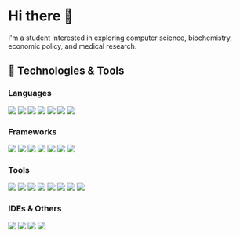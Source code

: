 # Hi there 👋

I'm a student interested in exploring computer science, biochemistry, economic policy, and medical research.

## 🔧 Technologies & Tools
### Languages
![](https://img.shields.io/badge/Python-3776AB?style=for-the-badge&logo=python&logoColor=white)
![](https://img.shields.io/badge/Java-ED8B00?style=for-the-badge&logo=openjdk&logoColor=white)
![](https://img.shields.io/badge/HTML5-E34F26?style=for-the-badge&logo=html5&logoColor=white)
![](https://img.shields.io/badge/CSS3-1572B6?style=for-the-badge&logo=css3&logoColor=white)
![](https://img.shields.io/badge/Javascript-F7DF1E?style=for-the-badge&logo=javascript&logoColor=black)
![](https://img.shields.io/badge/Typescript-3178C6?style=for-the-badge&logo=typescript&logoColor=white)
![](https://img.shields.io/badge/Shell_Script-121011?style=for-the-badge&logo=gnu-bash&logoColor=white)


### Frameworks
![](https://img.shields.io/badge/Django-092E20?style=for-the-badge&logo=django&logoColor=white)
![](https://img.shields.io/badge/Flask-000000?style=for-the-badge&logo=flask&logoColor=white)
![](https://img.shields.io/badge/Spring-6DB33F?style=for-the-badge&logo=spring&logoColor=white)
![](https://img.shields.io/badge/Scikit--Learn-F7931E?style=for-the-badge&logo=scikit-learn&logoColor=white)
![](https://img.shields.io/badge/Plotly-3F4F75?style=for-the-badge&logo=plotly&logoColor=white)
![](https://img.shields.io/badge/Vue-4FC08D?style=for-the-badge&logo=vue.js&logoColor=white)
![](https://img.shields.io/badge/Bootstrap-7952B3?style=for-the-badge&logo=bootstrap&logoColor=white)

### Tools
![](https://img.shields.io/badge/Gradle-02303A?style=for-the-badge&logo=gradle&logoColor=white)
![](https://img.shields.io/badge/Maven-C71A36?style=for-the-badge&logo=apache-maven&logoColor=white)
![](https://img.shields.io/badge/Docker-2496ED?style=for-the-badge&logo=docker&logoColor=white)
![](https://img.shields.io/badge/NGINX-009639?style=for-the-badge&logo=nginx&logoColor=white)
![](https://img.shields.io/badge/MongoDB-4EA94B?style=for-the-badge&logo=mongodb&logoColor=white)
![](https://img.shields.io/badge/Jupyter-F37626?style=for-the-badge&logo=jupyter&logoColor=white)
![](https://img.shields.io/badge/Anaconda-44A833?style=for-the-badge&logo=anaconda&logoColor=white)
![](https://img.shields.io/badge/Vite-646CFF?style=for-the-badge&logo=vite&logoColor=white)

### IDEs & Others

![](https://img.shields.io/badge/IntelliJIDEA-000000.svg?style=for-the-badge&logo=intellij-idea&logoColor=white)
![](https://img.shields.io/badge/VSCode-007ACC.svg?style=for-the-badge&logo=Visual-Studio-Code&logoColor=white)
![](https://img.shields.io/badge/Git-F05032?style=for-the-badge&logo=git&logoColor=white)
![](https://img.shields.io/badge/Powershell-5391FE?style=for-the-badge&logo=powershell&logoColor=white)

